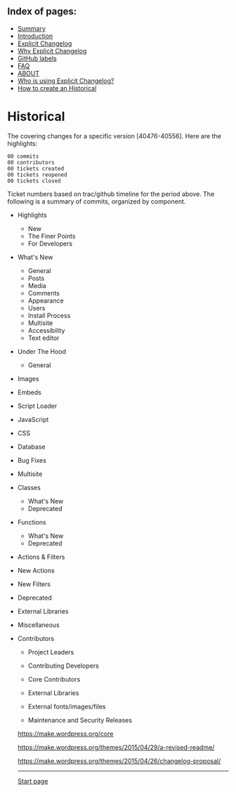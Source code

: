Index of pages:
---------------

* [Summary](/README.md)
* [Introduction](/README.md)
* [Explicit Changelog](/CHANGELOG.md)
* [Why Explicit Changelog](/WHY.md)
* [GitHub labels](/LABELS.md)
* [FAQ](/FAQ.md)
* [ABOUT](/ABOUT.md)
* [Who is using Explicit Changelog?](/USERS.md)
* [How to create an Historical](/HISTORICAL.md)

# Historical

The covering changes for a specific version [40476-40556]. Here are the highlights:

    00 commits
    00 contributors
    00 tickets created
    00 tickets reopened
    00 tickets closed

Ticket numbers based on trac/github timeline for the period above. The following is a summary of commits, organized by component.


* Highlights
  * New
  * The Finer Points
  * For Developers
  
* What's New
  * General
  * Posts
  * Media
  * Comments
  * Appearance
  * Users
  * Install Process
  * Multisite
  * Accessibility
  * Text editor
  
* Under The Hood
  * General
* Images
* Embeds
* Script Loader
* JavaScript
* CSS
* Database
* Bug Fixes
* Multisite
* Classes
  * What's New
  * Deprecated
* Functions
  * What's New
  * Deprecated
 * Actions & Filters
  * New Actions
  * New Filters
  * Deprecated
* External Libraries
* Miscellaneous
  
* Contributors
  * Project Leaders
  * Contributing Developers
  * Core Contributors
  * External Libraries
  * External fonts/images/files
  
  * Maintenance and Security Releases 
  
  https://make.wordpress.org/core
  
  https://make.wordpress.org/themes/2015/04/29/a-revised-readme/

  https://make.wordpress.org/themes/2015/04/26/changelog-proposal/


  ---




  [Start page](./)
  